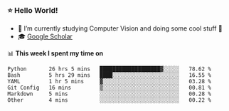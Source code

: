 ### ⭐️ Hello World!

<!--
**hologerry/hologerry** is a ✨ _special_ ✨ repository because its `README.md` (this file) appears on your GitHub profile.

Here are some ideas to get you started:

- 🔭 I’m currently working and studying on Computer Vision
- 🌱 I’m currently learning at Peking University
- 💬 Ask me about 
- 📫 How to reach me: E-mail
- 😄 Pronouns: he/his
- ⚡ Fun fact: Music is the Power
-->


- 🔭 I’m currently studying Computer Vision and doing some cool stuff 🤖
- 🎓 [Google Scholar](https://scholar.google.com/citations?user=3ykqW9wAAAAJ&hl=en)


📊 **This week I spent my time on**

<!--START_SECTION:waka-->

```text
Python       26 hrs 5 mins   ███████████████████▓░░░░░   78.62 %
Bash         5 hrs 29 mins   ████░░░░░░░░░░░░░░░░░░░░░   16.55 %
YAML         1 hr 5 mins     ▓░░░░░░░░░░░░░░░░░░░░░░░░   03.28 %
Git Config   16 mins         ▒░░░░░░░░░░░░░░░░░░░░░░░░   00.81 %
Markdown     5 mins          ░░░░░░░░░░░░░░░░░░░░░░░░░   00.28 %
Other        4 mins          ░░░░░░░░░░░░░░░░░░░░░░░░░   00.22 %
```

<!--END_SECTION:waka-->
